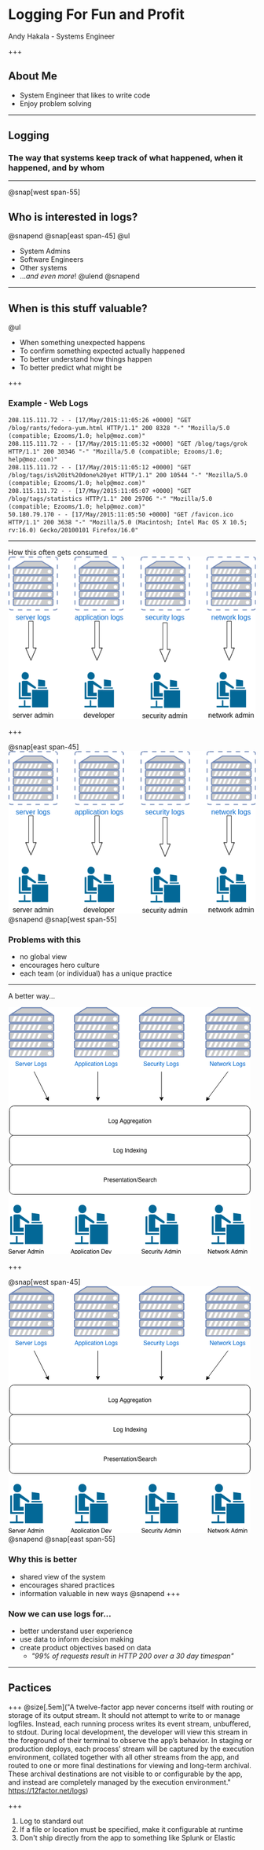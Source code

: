 # Logging For Fun and Profit 
Andy Hakala - Systems Engineer

+++

## About Me
 - System Engineer that likes to write code
 - Enjoy problem solving

---

## __Logging__
### The way that systems keep track of what happened, when it happened, and by whom
---
@snap[west span-55]
## Who is interested in logs?
@snapend
@snap[east span-45]
@ul
 - System Admins
 - Software Engineers
 - Other systems
 - ...*and even more*!
@ulend
@snapend

---

## When is this stuff valuable?
@ul 
 - When something unexpected happens
 - To confirm something expected actually happened
 - To better understand how things happen
 - To better predict what might be

+++
### Example - Web Logs
```
208.115.111.72 - - [17/May/2015:11:05:26 +0000] "GET /blog/rants/fedora-yum.html HTTP/1.1" 200 8328 "-" "Mozilla/5.0 (compatible; Ezooms/1.0; help@moz.com)"
208.115.111.72 - - [17/May/2015:11:05:32 +0000] "GET /blog/tags/grok HTTP/1.1" 200 30346 "-" "Mozilla/5.0 (compatible; Ezooms/1.0; help@moz.com)"
208.115.111.72 - - [17/May/2015:11:05:12 +0000] "GET /blog/tags/is%20it%20done%20yet HTTP/1.1" 200 10544 "-" "Mozilla/5.0 (compatible; Ezooms/1.0; help@moz.com)"
208.115.111.72 - - [17/May/2015:11:05:07 +0000] "GET /blog/tags/statistics HTTP/1.1" 200 29706 "-" "Mozilla/5.0 (compatible; Ezooms/1.0; help@moz.com)"
50.180.79.170 - - [17/May/2015:11:05:50 +0000] "GET /favicon.ico HTTP/1.1" 200 3638 "-" "Mozilla/5.0 (Macintosh; Intel Mac OS X 10.5; rv:16.0) Gecko/20100101 Firefox/16.0"
```


---
How this often gets consumed
![](logging/assets/img/Logging.png)

+++

@snap[east span-45]
![](logging/assets/Logging.png)
@snapend
@snap[west span-55]
### Problems with this
 - no global view
 - encourages hero culture
 - each team (or individual) has a unique practice

---
A better way...

![](logging/assets/img/Log-Agg.png)

+++

@snap[west span-45]
![](logging/assets/img/Log-Agg.png)
@snapend
@snap[east span-55]
### Why this is better
 - shared view of the system
 - encourages shared practices
 - information valuable in new ways
@snapend
+++
### Now we can use logs for...
 - better understand user experience
 - use data to inform decision making
 - create product objectives based on data
   - _"99% of requests result in HTTP 200 over a 30 day timespan"_

---
## Pactices

+++
@size[.5em]("A twelve-factor app never concerns itself with routing or storage of its output stream. It should not attempt to write to or manage logfiles. Instead, each running process writes its event stream, unbuffered, to stdout. During local development, the developer will view this stream in the foreground of their terminal to observe the app’s behavior. In staging or production deploys, each process’ stream will be captured by the execution environment, collated together with all other streams from the app, and routed to one or more final destinations for viewing and long-term archival. These archival destinations are not visible to or configurable by the app, and instead are completely managed by the execution environment."
https://12factor.net/logs)

+++
1. Log to standard out
2. If a file or location must be specified, make it configurable at runtime
3. Don't ship directly from the app to something like Splunk or Elastic 



